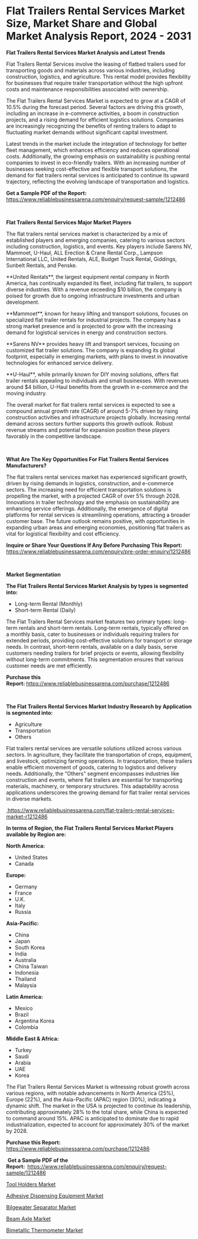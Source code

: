 <p><h1>Flat Trailers Rental Services Market Size, Market Share and Global Market Analysis Report, 2024 - 2031</h1></p><p><strong>Flat Trailers Rental Services Market Analysis and Latest Trends</strong></p>
<p><p>Flat Trailers Rental Services involve the leasing of flatbed trailers used for transporting goods and materials across various industries, including construction, logistics, and agriculture. This rental model provides flexibility for businesses that require trailer transportation without the high upfront costs and maintenance responsibilities associated with ownership. </p><p>The Flat Trailers Rental Services Market is expected to grow at a CAGR of 10.5% during the forecast period. Several factors are driving this growth, including an increase in e-commerce activities, a boom in construction projects, and a rising demand for efficient logistics solutions. Companies are increasingly recognizing the benefits of renting trailers to adapt to fluctuating market demands without significant capital investment.</p><p>Latest trends in the market include the integration of technology for better fleet management, which enhances efficiency and reduces operational costs. Additionally, the growing emphasis on sustainability is pushing rental companies to invest in eco-friendly trailers. With an increasing number of businesses seeking cost-effective and flexible transport solutions, the demand for flat trailers rental services is anticipated to continue its upward trajectory, reflecting the evolving landscape of transportation and logistics.</p></p>
<p><strong>Get a Sample PDF of the Report:&nbsp;</strong> <a href="https://www.reliablebusinessarena.com/enquiry/request-sample/1212486?utm_campaign=1337&utm_medium=2&utm_source=Github&utm_content=ia&utm_term=06102024&utm_id=flat-trailers-rental-services">https://www.reliablebusinessarena.com/enquiry/request-sample/1212486</a></p>
<p>&nbsp;</p>
<p><strong>Flat Trailers Rental Services Major Market Players</strong></p>
<p><p>The flat trailers rental services market is characterized by a mix of established players and emerging companies, catering to various sectors including construction, logistics, and events. Key players include Sarens NV, Mammoet, U-Haul, ALL Erection & Crane Rental Corp., Lampson International LLC, United Rentals, ALE, Budget Truck Rental, Giddings, Sunbelt Rentals, and Penske.</p><p>**United Rentals**, the largest equipment rental company in North America, has continually expanded its fleet, including flat trailers, to support diverse industries. With a revenue exceeding $10 billion, the company is poised for growth due to ongoing infrastructure investments and urban development.</p><p>**Mammoet**, known for heavy lifting and transport solutions, focuses on specialized flat trailer rentals for industrial projects. The company has a strong market presence and is projected to grow with the increasing demand for logistical services in energy and construction sectors.</p><p>**Sarens NV** provides heavy lift and transport services, focusing on customized flat trailer solutions. The company is expanding its global footprint, especially in emerging markets, with plans to invest in innovative technologies for enhanced service delivery.</p><p>**U-Haul**, while primarily known for DIY moving solutions, offers flat trailer rentals appealing to individuals and small businesses. With revenues around $4 billion, U-Haul benefits from the growth in e-commerce and the moving industry.</p><p>The overall market for flat trailers rental services is expected to see a compound annual growth rate (CAGR) of around 5-7% driven by rising construction activities and infrastructure projects globally. Increasing rental demand across sectors further supports this growth outlook. Robust revenue streams and potential for expansion position these players favorably in the competitive landscape.</p></p>
<p>&nbsp;</p>
<p><strong>What Are The Key Opportunities For Flat Trailers Rental Services Manufacturers?</strong></p>
<p><p>The flat trailers rental services market has experienced significant growth, driven by rising demands in logistics, construction, and e-commerce sectors. The increasing need for efficient transportation solutions is propelling the market, with a projected CAGR of over 5% through 2028. Innovations in trailer technology and the emphasis on sustainability are enhancing service offerings. Additionally, the emergence of digital platforms for rental services is streamlining operations, attracting a broader customer base. The future outlook remains positive, with opportunities in expanding urban areas and emerging economies, positioning flat trailers as vital for logistical flexibility and cost efficiency.</p></p>
<p><strong>Inquire or Share Your Questions If Any Before Purchasing This Report:</strong> <a href="https://www.reliablebusinessarena.com/enquiry/pre-order-enquiry/1212486?utm_campaign=1337&utm_medium=2&utm_source=Github&utm_content=ia&utm_term=06102024&utm_id=flat-trailers-rental-services">https://www.reliablebusinessarena.com/enquiry/pre-order-enquiry/1212486</a></p>
<p>&nbsp;</p>
<p><strong>Market Segmentation</strong></p>
<p><strong>The Flat Trailers Rental Services Market Analysis by types is segmented into:</strong></p>
<p><ul><li>Long-term Rental (Monthly)</li><li>Short-term Rental (Daily)</li></ul></p>
<p><p>The Flat Trailers Rental Services market features two primary types: long-term rentals and short-term rentals. Long-term rentals, typically offered on a monthly basis, cater to businesses or individuals requiring trailers for extended periods, providing cost-effective solutions for transport or storage needs. In contrast, short-term rentals, available on a daily basis, serve customers needing trailers for brief projects or events, allowing flexibility without long-term commitments. This segmentation ensures that various customer needs are met efficiently.</p></p>
<p><strong>Purchase this Report:&nbsp;</strong><a href="https://www.reliablebusinessarena.com/purchase/1212486?utm_campaign=1337&utm_medium=2&utm_source=Github&utm_content=ia&utm_term=06102024&utm_id=flat-trailers-rental-services">https://www.reliablebusinessarena.com/purchase/1212486</a></p>
<p>&nbsp;</p>
<p><strong>The Flat Trailers Rental Services Market Industry Research by Application is segmented into:</strong></p>
<p><ul><li>Agriculture</li><li>Transportation</li><li>Others</li></ul></p>
<p><p>Flat trailers rental services are versatile solutions utilized across various sectors. In agriculture, they facilitate the transportation of crops, equipment, and livestock, optimizing farming operations. In transportation, these trailers enable efficient movement of goods, catering to logistics and delivery needs. Additionally, the "Others" segment encompasses industries like construction and events, where flat trailers are essential for transporting materials, machinery, or temporary structures. This adaptability across applications underscores the growing demand for flat trailer rental services in diverse markets.</p></p>
<p><a href="https://www.reliablebusinessarena.com/flat-trailers-rental-services-market-r1212486?utm_campaign=1337&utm_medium=2&utm_source=Github&utm_content=ia&utm_term=06102024&utm_id=flat-trailers-rental-services">&nbsp;https://www.reliablebusinessarena.com/flat-trailers-rental-services-market-r1212486</a></p>
<p><strong>In terms of Region, the Flat Trailers Rental Services Market Players available by Region are:</strong></p>
<p>
    <p> <strong> North America: </strong>
        <ul>
            <li>United States</li>
            <li>Canada</li>
        </ul>
        </p> 
    <p> <strong> Europe: </strong>
        <ul>
            <li>Germany</li>
            <li>France</li>
            <li>U.K.</li>
            <li>Italy</li>
            <li>Russia</li>
        </ul>
        </p> 
    <p> <strong> Asia-Pacific: </strong>
        <ul>
            <li>China</li>
            <li>Japan</li>
            <li>South Korea</li>
            <li>India</li>
            <li>Australia</li>
            <li>China Taiwan</li>
            <li>Indonesia</li>
            <li>Thailand</li>
            <li>Malaysia</li>
        </ul>
        </p> 
    <p> <strong> Latin America: </strong>
        <ul>
            <li>Mexico</li>
            <li>Brazil</li>
            <li>Argentina Korea</li>
            <li>Colombia</li>
        </ul>
        </p> 
    <p> <strong> Middle East & Africa: </strong>
        <ul>
            <li>Turkey</li>
            <li>Saudi</li>
            <li>Arabia</li>
            <li>UAE</li>
            <li>Korea</li>
        </ul>
    </p>
    </p>
<p><p>The Flat Trailers Rental Services Market is witnessing robust growth across various regions, with notable advancements in North America (25%), Europe (22%), and the Asia-Pacific (APAC) region (30%), indicating a dynamic shift. The market in the USA is projected to continue its leadership, contributing approximately 28% to the total share, while China is expected to command around 15%. APAC is anticipated to dominate due to rapid industrialization, expected to account for approximately 30% of the market by 2028.</p></p>
<p><strong>Purchase this Report: </strong><a href="https://www.reliablebusinessarena.com/purchase/1212486?utm_campaign=1337&utm_medium=2&utm_source=Github&utm_content=ia&utm_term=06102024&utm_id=flat-trailers-rental-services">https://www.reliablebusinessarena.com/purchase/1212486</a></p>
<p>&nbsp;<strong>Get a Sample PDF of the Report:&nbsp;&nbsp;</strong><a href="https://www.reliablebusinessarena.com/enquiry/request-sample/1212486?utm_campaign=1337&utm_medium=2&utm_source=Github&utm_content=ia&utm_term=06102024&utm_id=flat-trailers-rental-services">https://www.reliablebusinessarena.com/enquiry/request-sample/1212486</a></p>
<p><strong></strong></p>
<p><p><a href="https://www.linkedin.com/pulse/tool-holders-market-global-regional-analysis-2024-2031-insightra-knpwe?utm_campaign=1337&utm_medium=2&utm_source=Github&utm_content=ia&utm_term=06102024&utm_id=flat-trailers-rental-services">Tool Holders Market</a></p><p><a href="https://www.linkedin.com/pulse/adhesive-dispensing-equipment-market-segmentation-geographical-7wn0e?utm_campaign=1337&utm_medium=2&utm_source=Github&utm_content=ia&utm_term=06102024&utm_id=flat-trailers-rental-services">Adhesive Dispensing Equipment Market</a></p><p><a href="https://www.linkedin.com/pulse/bilgewater-separator-market-trends-focusing-insight-forecast-vzswe?utm_campaign=1337&utm_medium=2&utm_source=Github&utm_content=ia&utm_term=06102024&utm_id=flat-trailers-rental-services">Bilgewater Separator Market</a></p><p><a href="https://www.linkedin.com/pulse/global-beam-axle-market-focus-application-end-use-industry-type-a3jhe?utm_campaign=1337&utm_medium=2&utm_source=Github&utm_content=ia&utm_term=06102024&utm_id=flat-trailers-rental-services">Beam Axle Market</a></p><p><a href="https://www.linkedin.com/pulse/bimetallic-thermometer-market-revolution-size-share-emerging-owrpe?utm_campaign=1337&utm_medium=2&utm_source=Github&utm_content=ia&utm_term=06102024&utm_id=flat-trailers-rental-services">Bimetallic Thermometer Market</a></p></p>